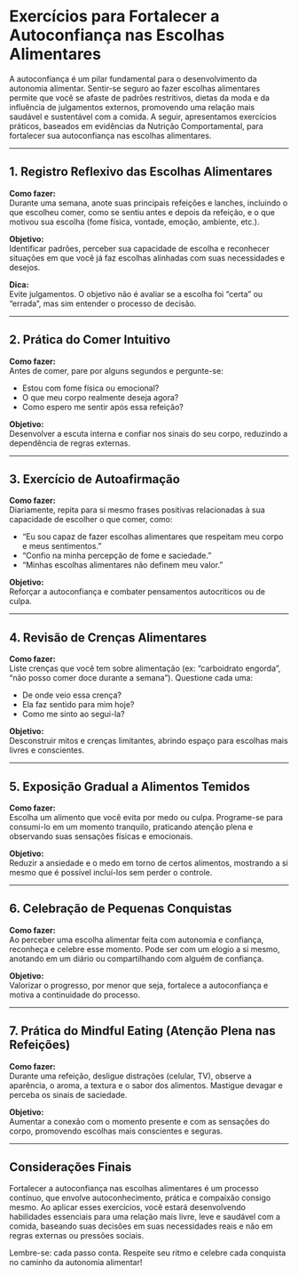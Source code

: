 # Exercícios para Fortalecer a Autoconfiança nas Escolhas Alimentares

A autoconfiança é um pilar fundamental para o desenvolvimento da autonomia alimentar. Sentir-se seguro ao fazer escolhas alimentares permite que você se afaste de padrões restritivos, dietas da moda e da influência de julgamentos externos, promovendo uma relação mais saudável e sustentável com a comida. A seguir, apresentamos exercícios práticos, baseados em evidências da Nutrição Comportamental, para fortalecer sua autoconfiança nas escolhas alimentares.

___

## 1. **Registro Reflexivo das Escolhas Alimentares**

**Como fazer:**  
Durante uma semana, anote suas principais refeições e lanches, incluindo o que escolheu comer, como se sentiu antes e depois da refeição, e o que motivou sua escolha (fome física, vontade, emoção, ambiente, etc.).

**Objetivo:**  
Identificar padrões, perceber sua capacidade de escolha e reconhecer situações em que você já faz escolhas alinhadas com suas necessidades e desejos.

**Dica:**  
Evite julgamentos. O objetivo não é avaliar se a escolha foi “certa” ou “errada”, mas sim entender o processo de decisão.

___

## 2. **Prática do Comer Intuitivo**

**Como fazer:**  
Antes de comer, pare por alguns segundos e pergunte-se:
- Estou com fome física ou emocional?
- O que meu corpo realmente deseja agora?
- Como espero me sentir após essa refeição?

**Objetivo:**  
Desenvolver a escuta interna e confiar nos sinais do seu corpo, reduzindo a dependência de regras externas.

___

## 3. **Exercício de Autoafirmação**

**Como fazer:**  
Diariamente, repita para si mesmo frases positivas relacionadas à sua capacidade de escolher o que comer, como:
- “Eu sou capaz de fazer escolhas alimentares que respeitam meu corpo e meus sentimentos.”
- “Confio na minha percepção de fome e saciedade.”
- “Minhas escolhas alimentares não definem meu valor.”

**Objetivo:**  
Reforçar a autoconfiança e combater pensamentos autocríticos ou de culpa.

___

## 4. **Revisão de Crenças Alimentares**

**Como fazer:**  
Liste crenças que você tem sobre alimentação (ex: “carboidrato engorda”, “não posso comer doce durante a semana”). Questione cada uma:
- De onde veio essa crença?
- Ela faz sentido para mim hoje?
- Como me sinto ao segui-la?

**Objetivo:**  
Desconstruir mitos e crenças limitantes, abrindo espaço para escolhas mais livres e conscientes.

___

## 5. **Exposição Gradual a Alimentos Temidos**

**Como fazer:**  
Escolha um alimento que você evita por medo ou culpa. Programe-se para consumi-lo em um momento tranquilo, praticando atenção plena e observando suas sensações físicas e emocionais.

**Objetivo:**  
Reduzir a ansiedade e o medo em torno de certos alimentos, mostrando a si mesmo que é possível incluí-los sem perder o controle.

___

## 6. **Celebração de Pequenas Conquistas**

**Como fazer:**  
Ao perceber uma escolha alimentar feita com autonomia e confiança, reconheça e celebre esse momento. Pode ser com um elogio a si mesmo, anotando em um diário ou compartilhando com alguém de confiança.

**Objetivo:**  
Valorizar o progresso, por menor que seja, fortalece a autoconfiança e motiva a continuidade do processo.

___

## 7. **Prática do Mindful Eating (Atenção Plena nas Refeições)**

**Como fazer:**  
Durante uma refeição, desligue distrações (celular, TV), observe a aparência, o aroma, a textura e o sabor dos alimentos. Mastigue devagar e perceba os sinais de saciedade.

**Objetivo:**  
Aumentar a conexão com o momento presente e com as sensações do corpo, promovendo escolhas mais conscientes e seguras.

___

## Considerações Finais

Fortalecer a autoconfiança nas escolhas alimentares é um processo contínuo, que envolve autoconhecimento, prática e compaixão consigo mesmo. Ao aplicar esses exercícios, você estará desenvolvendo habilidades essenciais para uma relação mais livre, leve e saudável com a comida, baseando suas decisões em suas necessidades reais e não em regras externas ou pressões sociais.

Lembre-se: cada passo conta. Respeite seu ritmo e celebre cada conquista no caminho da autonomia alimentar!